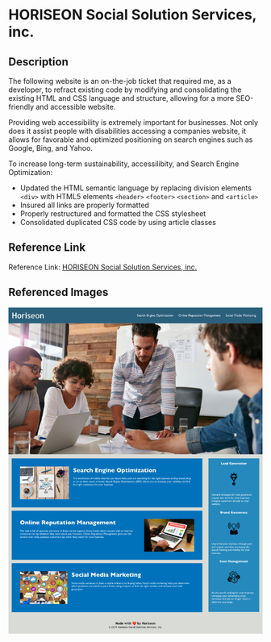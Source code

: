 # HORISEON Social Solution Services, inc.
<h2>Description</h2>
<p>
    The following website is an on-the-job ticket that required me, as a developer, to refract existing code by modifying and consolidating the existing HTML and CSS language and structure, allowing for a more SEO-friendly and accessible website.
</p>
<p>
    Providing web accessibility is extremely important for businesses. Not only does it assist people with disabilities accessing a companies website, it allows for favorable and optimized positioning on search engines such as Google, Bing, and Yahoo.
<p>
    To increase long-term sustainability, accessilibity, and Search Engine Optimization:
</p>
<ul>
    <li>
        Updated the HTML semantic language by replacing division elements <code>&#60div&#62</code> with HTML5 elements <code>&#60header&#62</code> <code>&#60footer&#62</code> <code>&#60section&#62</code> and <code>&#60article&#62</code>
    </li>
    <li>
        Insured all links are properly formatted
    </li>
    <li>
        Properly restructured and formatted the CSS stylesheet
    </li>
    <li>
        Consolidated duplicated CSS code by using article classes
    </li>
</ul>
<h2>Reference Link</h2>
<p>Reference Link: <a href="https://joshacross.github.io/horiseon-social-solutions-beta/">HORISEON Social Solution Services, inc.</a>

<h2>Referenced Images</h2>
<img src="./assets/images/joshacross.github.io_horiseon-social-solutions-beta_.png" />
